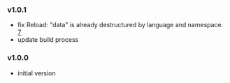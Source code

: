 ### v1.0.1

- fix Reload: "data" is already destructured by language and namespace. [7](https://github.com/i18next/i18next-node-remote-backend/pull/7)
- update build process

### v1.0.0

- initial version

